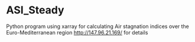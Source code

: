 # ASI_Steady
Python program using xarray for calculating Air stagnation indices over the Euro-Mediterranean region
http://147.96.21.169/ for details

